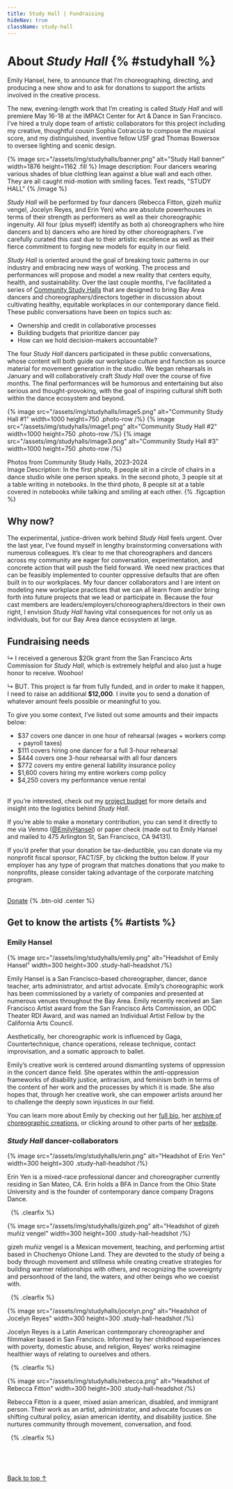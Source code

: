 ```yaml
---
title: Study Hall | Fundraising
hideNav: true
className: study-hall
---
```


# About _Study Hall_ {% #studyhall %}

Emily Hansel, here, to announce that I’m choreographing, directing, and producing a new show and to ask for donations to support the artists involved in the creative process.

The new, evening-length work that I’m creating is called _Study Hall_ and will premiere May 16-18 at the iMPACt Center for Art & Dance in San Francisco. I’ve hired a truly dope team of artistic collaborators for this project including my creative, thoughtful cousin Sophia Cotraccia to compose the musical score, and my distinguished, inventive fellow USF grad Thomas Bowersox to oversee lighting and scenic design.

{% image src="/assets/img/studyhalls/banner.png" alt="Study Hall banner" width=1876 height=1162 .fill %}
Image description: Four dancers wearing various shades of blue clothing lean against a blue wall and each other. They are all caught mid-motion with smiling faces. Text reads, "STUDY HALL"
{% /image %}

_Study Hall_ will be performed by four dancers (Rebecca Fitton, gizeh muñiz vengel, Jocelyn Reyes, and Erin Yen) who are absolute powerhouses in terms of their strength as performers as well as their choreographic ingenuity. All four (plus myself) identify as both a) choreographers who hire dancers and b) dancers who are hired by other choreographers. I’ve carefully curated this cast due to their artistic excellence as well as their fierce commitment to forging new models for equity in our field.

_Study Hall_ is oriented around the goal of breaking toxic patterns in our industry and embracing new ways of working. The process and performances will propose and model a new reality that centers equity, health, and sustainability. Over the last couple months, I’ve facilitated a series of [Community Study Halls](/community-study-halls) that are designed to bring Bay Area dancers and choreographers/directors together in discussion about cultivating healthy, equitable workplaces in our contemporary dance field. These public conversations have been on topics such as:

- Ownership and credit in collaborative processes
- Building budgets that prioritize dancer pay
- How can we hold decision-makers accountable?

The four _Study Hall_ dancers participated in these public conversations, whose content will both guide our workplace culture and function as source material for movement generation in the studio. We began rehearsals in January and will collaboratively craft _Study Hall_ over the course of five months. The final performances will be humorous and entertaining but also serious and thought-provoking, with the goal of inspiring cultural shift both within the dance ecosystem and beyond.

{% image src="/assets/img/studyhalls/image5.png" alt="Community Study Hall #1" width=1000 height=750 .photo-row /%}
{% image src="/assets/img/studyhalls/image1.png" alt="Community Study Hall #2" width=1000 height=750 .photo-row /%}
{% image src="/assets/img/studyhalls/image3.png" alt="Community Study Hall #3" width=1000 height=750 .photo-row /%}

Photos from Community Study Halls, 2023-2024  
Image Description: In the first photo, 8 people sit in a circle of chairs in a dance studio while one person speaks. In the second photo, 3 people sit at a table writing in notebooks. In the third photo, 8 people sit at a table covered in notebooks while talking and smiling at each other. {% .figcaption %}

## Why now?

The experimental, justice-driven work behind _Study Hall_ feels urgent. Over the last year, I’ve found myself in lengthy brainstorming conversations with numerous colleagues. It’s clear to me that choreographers and dancers across my community are eager for conversation, experimentation, and concrete action that will push the field forward. We need new practices that can be feasibly implemented to counter oppressive defaults that are often built in to our workplaces. My four dancer collaborators and I are intent on modeling new workplace practices that we can all learn from and/or bring forth into future projects that we lead or participate in. Because the four cast members are leaders/employers/choreographers/directors in their own right, I envision _Study Hall_ having vital consequences for not only us as individuals, but for our Bay Area dance ecosystem at large.

## Fundraising needs

↳ I received a generous $20k grant from the San Francisco Arts Commission for _Study Hall_, which is extremely helpful and also just a huge honor to receive. Woohoo!

↳ BUT. This project is far from fully funded, and in order to make it happen, I need to raise an additional **$12,000**. I invite you to send a donation of whatever amount feels possible or meaningful to you.

To give you some context, I’ve listed out some amounts and their impacts below:

- $37 covers one dancer in one hour of rehearsal (wages + workers comp + payroll taxes)
- $111 covers hiring one dancer for a full 3-hour rehearsal
- $444 covers one 3-hour rehearsal with all four dancers
- $772 covers my entire general liability insurance policy
- $1,600 covers hiring my entire workers comp policy
- $4,250 covers my performance venue rental

\
If you’re interested, check out my [project budget](https://docs.google.com/spreadsheets/d/1NbUUDr8DPLEY-q6RJdGyzKl4dYkDJD75hT-7CTHLWTs/edit?usp=sharing) for more details and insight into the logistics behind _Study Hall_.

If you’re able to make a monetary contribution, you can send it directly to me via Venmo ([@EmilyHansel](https://venmo.com/u/EmilyHansel)) or paper check (made out to Emily Hansel and mailed to 475 Arlington St, San Francisco, CA 94131).

If you’d prefer that your donation be tax-deductible, you can donate via my nonprofit fiscal sponsor, FACT/SF, by clicking the button below. If your employer has any type of program that matches donations that you make to nonprofits, please consider taking advantage of the corporate matching program.

\
[Donate](https://emilyhansel.me/donate) {% .btn-old .center %}

## Get to know the artists {% #artists %}

### Emily Hansel

{% image src="/assets/img/studyhalls/emily.png" alt="Headshot of Emily Hansel" width=300 height=300 .study-hall-headshot /%}

Emily Hansel is a San Francisco-based choreographer, dancer, dance teacher, arts administrator, and artist advocate. Emily’s choreographic work has been commissioned by a variety of companies and presented at numerous venues throughout the Bay Area. Emily recently received an San Francisco Artist award from the San Francisco Arts Commission, an ODC Theater RDI Award, and was named an Individual Artist Fellow by the California Arts Council.

Aesthetically, her choreographic work is influenced by Gaga, Countertechnique, chance operations, release technique, contact improvisation, and a somatic approach to ballet.

Emily’s creative work is centered around dismantling systems of oppression in the concert dance field. She operates within the anti-oppression frameworks of disability justice, antiracism, and feminism both in terms of the content of her work and the processes by which it is made. She also hopes that, through her creative work, she can empower artists around her to challenge the deeply sown injustices in our field.

You can learn more about Emily by checking out her [full bio](/bio), her [archive of choreographic creations](/choreography), or clicking around to other parts of her [website](https://emilyhansel.me/).

### _Study Hall_ dancer-collaborators

{% image
   src="/assets/img/studyhalls/erin.png"
   alt="Headshot of Erin Yen"
   width=300
   height=300
   .study-hall-headshot /%}

Erin Yen is a mixed-race professional dancer and choreographer currently residing in San Mateo, CA. Erin holds a BFA in Dance from the Ohio State University and is the founder of contemporary dance company Dragons Dance.

&nbsp; {% .clearfix %}

{% image
   src="/assets/img/studyhalls/gizeh.png"
   alt="Headshot of gizeh muñiz vengel"
   width=300
   height=300
   .study-hall-headshot /%}

gizeh muñiz vengel is a Mexican movement, teaching, and performing artist based in Chochenyo Ohlone Land. They are devoted to the study of being a body through movement and stillness while creating creative strategies for building warmer relationships with others, and recognizing the sovereignty and personhood of the land, the waters, and other beings who we coexist with.

&nbsp; {% .clearfix %}

{% image
   src="/assets/img/studyhalls/jocelyn.png"
   alt="Headshot of Jocelyn Reyes"
   width=300
   height=300
   .study-hall-headshot /%}

Jocelyn Reyes is a Latin American contemporary choreographer and filmmaker based in San Francisco. Informed by her childhood experiences with poverty, domestic abuse, and religion, Reyes’ works reimagine healthier ways of relating to ourselves and others.

&nbsp; {% .clearfix %}

{% image
   src="/assets/img/studyhalls/rebecca.png"
   alt="Headshot of Rebecca Fitton"
   width=300
   height=300
   .study-hall-headshot /%}

Rebecca Fitton is a queer, mixed asian american, disabled, and immigrant person. Their work as an artist, administrator, and advocate focuses on shifting cultural policy, asian american identity, and disability justice. She nurtures community through movement, conversation, and food.

&nbsp; {% .clearfix %}

&nbsp;

&nbsp;

[Back to top ↑](#studyhall)

